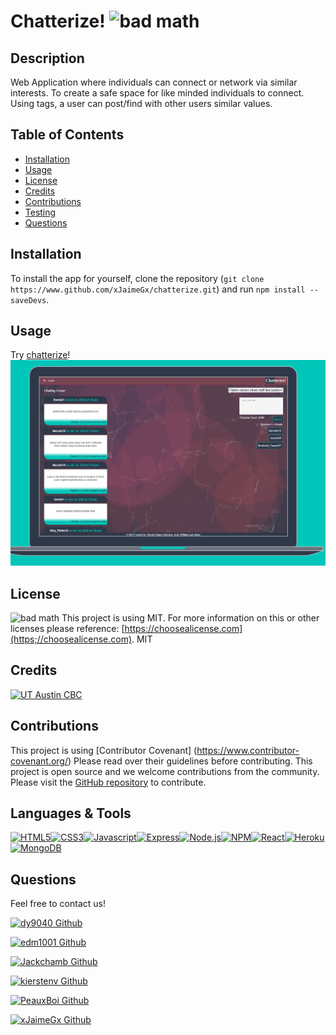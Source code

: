 # Chatterize! ![bad math](https://img.shields.io/badge/License-MIT-blue)

## Description
Web Application where individuals can connect or network via similar interests. 
To create a safe space for like minded individuals to connect. Using tags, a user can post/find with other users similar values.

## Table of Contents

- [Installation](#installation)
- [Usage](#usage)
- [License](#license)
- [Credits](#credits)
- [Contributions](#contributions)
- [Testing](#testing)
- [Questions](#questions)

## Installation
To install the app for yourself, clone the repository (`git clone https://www.github.com/xJaimeGx/chatterize.git`) and run `npm install --saveDevs`.

## Usage
Try [chatterize](https://chatterize123.herokuapp.com/)!
![screenshot](/client/src/assets/image/Capture.PNG "screenshot")

## License
![bad math](https://img.shields.io/badge/License-MIT-blue)
This project is using MIT. For more information on this or other licenses please reference: [https://choosealicense.com](https;//choosealicense.com).
MIT

## Credits
[![UT Austin CBC](https://img.shields.io/badge/-UT%20Austin%20CBC-orange?style=flat-square)](https://techbootcamps.utexas.edu/coding/)

## Contributions
This project is using [Contributor Covenant] (https://www.contributor-covenant.org/) Please read over their guidelines before contributing.
This project is open source and we welcome contributions from the community. Please visit the [GitHub repository](https://github.com/xJaimeGx/chatterize/) to contribute. 

## Languages & Tools 
[![HTML5](https://img.shields.io/badge/HTML5-E34F26?style=flat-square&logo=html5&logoColor=white)](https://www.w3.org/TR/html5/)[![CSS3](https://img.shields.io/badge/CSS3-1572B6?style=flat-square&logo=css3&logoColor=white)](https://www.w3.org/Style/CSS/)[![Javascript](https://img.shields.io/badge/JavaScript-323330?style=flat-square&logo=javascript&logoColor=F7DF1E)](https://www.javascript.com/)[![Express](https://img.shields.io/badge/Express.js-000000?style=flat-square&logo=express&logoColor=white)](https://expressjs.com/)[![Node.js](https://img.shields.io/badge/Node.js-339933?style=flat-square&logo=nodedotjs&logoColor=white)](https://nodejs.org/)[![NPM](https://img.shields.io/badge/NPM-CB3837?style=flat-square&logo=npm&logoColor=white)](https://www.npmjs.com/)[![React](https://img.shields.io/badge/React-20232A?style=flat-square&logo=react&logoColor=61DAFB)](https://reactjs.org/)[![Heroku](https://img.shields.io/badge/Heroku-430098?style=flat-square&logo=heroku&logoColor=white)](https://www.heroku.com/)[![MongoDB](https://img.shields.io/badge/MongoDB-4EA94B?style=flat-square&logo=mongodb&logoColor=white)](https://www.mongodb.com/)

## Questions
Feel free to contact us!

[![dy9040 Github](https://img.shields.io/badge/dy9040-100000?style=flat-square&logo=github&logoColor=white)](https://www.github.com/dy9040)

[![edm1001 Github](https://img.shields.io/badge/edm1001-100000?style=flat-square&logo=github&logoColor=white)](https://www.github.com/edm1001)

[![Jackchamb Github](https://img.shields.io/badge/Jackchamb-100000?style=flat-square&logo=github&logoColor=white)](https://www.github.com/Jackchamb)

[![kierstenv Github](https://img.shields.io/badge/kierstenv-100000?style=flat-square&logo=github&logoColor=white)](https://www.github.com/kierstenv)

[![PeauxBoi Github](https://img.shields.io/badge/PeauxBoi-100000?style=flat-square&logo=github&logoColor=white)](https://www.github.com/PeauxBoi)

[![xJaimeGx Github](https://img.shields.io/badge/xJaimeGx-100000?style=flat-square&logo=github&logoColor=white)](https://www.github.com/xJaimeGx)